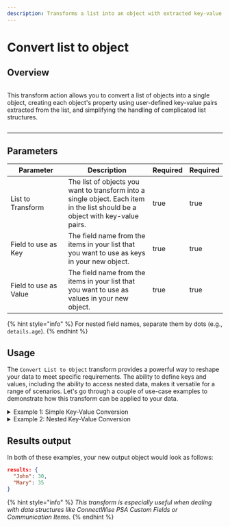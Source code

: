 ```yaml
---
description: Transforms a list into an object with extracted key-value pairs.
---
```


# Convert list to object

## Overview

<figure><img src="../../../../.gitbook/assets/Screenshot 2025-03-28 at 11.26.59 AM.png" alt=""><figcaption></figcaption></figure>

This transform action allows you to convert a list of objects into a single object, creating each object's property using user-defined key-value pairs extracted from the list, and simplifying the handling of complicated list structures.

<figure><img src="../../../../.gitbook/assets/Screenshot 2025-03-24 at 10.54.26 AM.png" alt=""><figcaption></figcaption></figure>

***

## Parameters

<table><thead><tr><th width="217">Parameter</th><th width="417.3333333333333">Description</th><th data-type="checkbox">Required</th><th data-hidden data-type="checkbox">Required</th></tr></thead><tbody><tr><td>List to Transform</td><td>The list of objects you want to transform into a single object. Each item in the list should be a object with key-value pairs.</td><td>true</td><td>true</td></tr><tr><td>Field to use as Key</td><td>The field name from the items in your list that you want to use as keys in your new object.</td><td>true</td><td>true</td></tr><tr><td>Field to use as Value</td><td>The field name from the items in your list that you want to use as values in your new object.</td><td>true</td><td>true</td></tr></tbody></table>

{% hint style="info" %}
For nested field names, separate them by dots (e.g., `details.age`).
{% endhint %}

## Usage

The `Convert List to Object` transform provides a powerful way to reshape your data to meet specific requirements. The ability to define keys and values, including the ability to access nested data, makes it versatile for a range of scenarios. Let's go through a couple of use-case examples to demonstrate how this transform can be applied to your data.

<details>

<summary>Example 1: Simple Key-Value Conversion</summary>

Let's assume we have this list of objects called `mylist`:

```json
mylist: [
  {
    name: "John",
    age: 30,
    hobbies: ["golf", "reading"],
  },
  {
    name: "Mary",
    age: 35,
    hobbies: ["cooking", "music"],
  },
]
```

**Action Parameters:**

We want to create a new object where the keys are the `name` field and the values are the `age` field. We would use the following parameters:

```json
key_field: name
value_field: age
```

**Jinja2 Equivalent:**

```jinja2
{% raw %}
{% set new_object = {} %}
{% for item in mylist %}
  {% set _ = new_object.update({item['name']: item['age']}) %}
{% endfor %}
{% endraw %}


```

</details>

<details>

<summary>Example 2: Nested Key-Value Conversion</summary>

Now, let's consider a list of objects where some fields are nested:

```json
mylist: [
  {
    name: "John",
    details: {
      age: 30,
      occupation: "Engineer"
    },
    hobbies: ["golf", "reading"],
  },
  {
    name: "Mary",
    details: {
      age: 35,
      occupation: "Doctor"
    },
    hobbies: ["cooking", "music"],
  },
]
```

**Action Parameters:**

In this case, the `age` field is nested under the `details` object. So, to create an object where the keys are the `name` field and the values are the `age` field nested under `details`, we would use the following parameters:

```json
key_field: name
value_field: details.age
```

**Jinja2 Equivalent:**

```jinja2
{% raw %}
{% set new_object = {} %}
{% for item in mylist %}
  {% set _ = new_object.update({item['name']: item['details']['age']}) %}
{% endfor %}
{% endraw %}


```

</details>

## Results output

In both of these examples, your new output object would look as follows:

```json
results: {
  "John": 30,
  "Mary": 35
}
```

{% hint style="info" %}
_This transform is especially useful when dealing with data structures like ConnectWise PSA Custom Fields or Communication Items._
{% endhint %}
